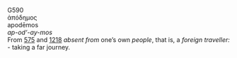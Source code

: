 G590  
ἀπόδημος  
apodēmos  
*ap-od‘-ay-mos*  
From [575](g0575) and [1218](g1218) *absent* *from* one’s own *people*,
that is, a *foreign* *traveller:* - taking a far journey.  
